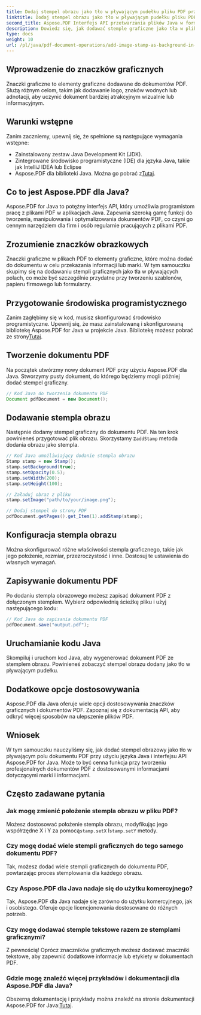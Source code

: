 ```yaml
---
title: Dodaj stempel obrazu jako tło w pływającym pudełku pliku PDF przy użyciu języka Java
linktitle: Dodaj stempel obrazu jako tło w pływającym pudełku pliku PDF przy użyciu języka Java
second_title: Aspose.PDF Interfejs API przetwarzania plików Java w formacie Java
description: Dowiedz się, jak dodawać stemple graficzne jako tła w plikach PDF przy użyciu języka Java i Aspose.PDF dla języka Java. Przewodnik krok po kroku z przykładami kodu umożliwiającymi spersonalizowanie marki i informacji.
type: docs
weight: 10
url: /pl/java/pdf-document-operations/add-image-stamp-as-background-in-floating-box-of-pdf-using-java/
---
```


## Wprowadzenie do znaczków graficznych

Znaczki graficzne to elementy graficzne dodawane do dokumentów PDF. Służą różnym celom, takim jak dodawanie logo, znaków wodnych lub adnotacji, aby uczynić dokument bardziej atrakcyjnym wizualnie lub informacyjnym.

## Warunki wstępne

Zanim zaczniemy, upewnij się, że spełnione są następujące wymagania wstępne:

- Zainstalowany zestaw Java Development Kit (JDK).
- Zintegrowane środowisko programistyczne (IDE) dla języka Java, takie jak IntelliJ IDEA lub Eclipse
-  Aspose.PDF dla biblioteki Java. Można go pobrać z[Tutaj](https://releases.aspose.com/pdf/java/).

## Co to jest Aspose.PDF dla Java?

Aspose.PDF for Java to potężny interfejs API, który umożliwia programistom pracę z plikami PDF w aplikacjach Java. Zapewnia szeroką gamę funkcji do tworzenia, manipulowania i optymalizowania dokumentów PDF, co czyni go cennym narzędziem dla firm i osób regularnie pracujących z plikami PDF.

## Zrozumienie znaczków obrazkowych

Znaczki graficzne w plikach PDF to elementy graficzne, które można dodać do dokumentu w celu przekazania informacji lub marki. W tym samouczku skupimy się na dodawaniu stempli graficznych jako tła w pływających polach, co może być szczególnie przydatne przy tworzeniu szablonów, papieru firmowego lub formularzy.

## Przygotowanie środowiska programistycznego

 Zanim zagłębimy się w kod, musisz skonfigurować środowisko programistyczne. Upewnij się, że masz zainstalowaną i skonfigurowaną bibliotekę Aspose.PDF for Java w projekcie Java. Bibliotekę możesz pobrać ze strony[Tutaj](https://releases.aspose.com/pdf/java/).

## Tworzenie dokumentu PDF

Na początek utwórzmy nowy dokument PDF przy użyciu Aspose.PDF dla Java. Stworzymy pusty dokument, do którego będziemy mogli później dodać stempel graficzny.

```java
// Kod Java do tworzenia dokumentu PDF
Document pdfDocument = new Document();
```

## Dodawanie stempla obrazu

 Następnie dodamy stempel graficzny do dokumentu PDF. Na ten krok powinieneś przygotować plik obrazu. Skorzystamy z`addStamp` metoda dodania obrazu jako stempla.

```java
// Kod Java umożliwiający dodanie stempla obrazu
Stamp stamp = new Stamp();
stamp.setBackground(true);
stamp.setOpacity(0.5);
stamp.setWidth(200);
stamp.setHeight(100);

// Załaduj obraz z pliku
stamp.setImage("path/to/your/image.png");

// Dodaj stempel do strony PDF
pdfDocument.getPages().get_Item(1).addStamp(stamp);
```

## Konfiguracja stempla obrazu

Można skonfigurować różne właściwości stempla graficznego, takie jak jego położenie, rozmiar, przezroczystość i inne. Dostosuj te ustawienia do własnych wymagań.

## Zapisywanie dokumentu PDF

Po dodaniu stempla obrazowego możesz zapisać dokument PDF z dołączonym stemplem. Wybierz odpowiednią ścieżkę pliku i użyj następującego kodu:

```java
// Kod Java do zapisania dokumentu PDF
pdfDocument.save("output.pdf");
```

## Uruchamianie kodu Java

Skompiluj i uruchom kod Java, aby wygenerować dokument PDF ze stemplem obrazu. Powinieneś zobaczyć stempel obrazu dodany jako tło w pływającym pudełku.

## Dodatkowe opcje dostosowywania

Aspose.PDF dla Java oferuje wiele opcji dostosowywania znaczków graficznych i dokumentów PDF. Zapoznaj się z dokumentacją API, aby odkryć więcej sposobów na ulepszenie plików PDF.

## Wniosek

W tym samouczku nauczyliśmy się, jak dodać stempel obrazowy jako tło w pływającym polu dokumentu PDF przy użyciu języka Java i interfejsu API Aspose.PDF for Java. Może to być cenna funkcja przy tworzeniu profesjonalnych dokumentów PDF z dostosowanymi informacjami dotyczącymi marki i informacjami.

## Często zadawane pytania

### Jak mogę zmienić położenie stempla obrazu w pliku PDF?

 Możesz dostosować położenie stempla obrazu, modyfikując jego współrzędne X i Y za pomocą`stamp.setX` I`stamp.setY` metody.

### Czy mogę dodać wiele stempli graficznych do tego samego dokumentu PDF?

Tak, możesz dodać wiele stempli graficznych do dokumentu PDF, powtarzając proces stemplowania dla każdego obrazu.

### Czy Aspose.PDF dla Java nadaje się do użytku komercyjnego?

Tak, Aspose.PDF dla Java nadaje się zarówno do użytku komercyjnego, jak i osobistego. Oferuje opcje licencjonowania dostosowane do różnych potrzeb.

### Czy mogę dodawać stemple tekstowe razem ze stemplami graficznymi?

Z pewnością! Oprócz znaczników graficznych możesz dodawać znaczniki tekstowe, aby zapewnić dodatkowe informacje lub etykiety w dokumentach PDF.

### Gdzie mogę znaleźć więcej przykładów i dokumentacji dla Aspose.PDF dla Java?

 Obszerną dokumentację i przykłady można znaleźć na stronie dokumentacji Aspose.PDF for Java:[Tutaj](https://reference.aspose.com/pdf/java/).